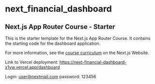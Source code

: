 # next_financial_dashboard
## Next.js App Router Course - Starter

This is the starter template for the Next.js App Router Course. It contains the starting code for the dashboard application.

For more information, see the [course curriculum](https://nextjs.org/learn) on the Next.js Website.

Link to Vercel deployment:  https://next-financial-dashboard-x1yw.vercel.app/dashboard

Login: user@nextmail.com
password: 123456